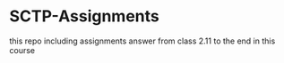 # SCTP-Assignments
this repo including assignments answer from class 2.11 to the end in this course
